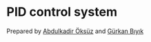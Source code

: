 # PID control system
Prepared by [Abdulkadir Öksüz](https://github.com/abdulkadiroksuz) and [Gürkan Bıyık](https://github.com/grknbyk)
